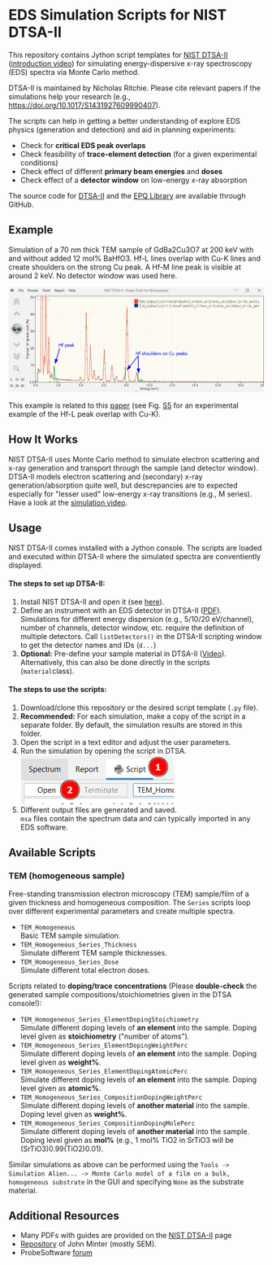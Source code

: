 # EDS Simulation Scripts for NIST DTSA-II 


This repository contains Jython script templates for [NIST DTSA-II](https://www.cstl.nist.gov/div837/837.02/epq/dtsa2/index.html) ([introduction video](https://www.youtube.com/watch?v=K7w9WOIdVyY)) for simulating energy-dispersive x-ray spectroscopy (EDS) spectra via Monte Carlo method.

DTSA-II is maintained by Nicholas Ritchie. Please cite relevant papers if the simulations help your research (e.g., https://doi.org/10.1017/S1431927609990407).

The scripts can help in getting a better understanding of explore EDS physics (generation and detection) and aid in planning experiments:
* Check for **critical EDS peak overlaps**
* Check feasibility of **trace-element detection** (for a given experimental conditions)
* Check effect of different **primary beam energies** and **doses**
* Check effect of a **detector window** on low-energy x-ray absorption

The source code for [DTSA-II](https://github.com/usnistgov/DTSA-II) and the [EPQ Library](https://github.com/usnistgov/EPQ/tree/master/src/gov/nist/microanalysis) are available through GitHub.

## Example

Simulation of a 70 nm thick TEM sample of GdBa2Cu3O7 at 200 keV with and without added 12 mol% BaHfO3. Hf-L lines overlap with Cu-K lines and create shoulders on the strong Cu peak. A Hf-M line peak is visible at around 2 keV. No detector window was used here. 

![Example simulation for 12 mol% BaHfO3 doping into GdBCO](docs/images/img00.png)

This example is related to this [paper](https://pubs.rsc.org/en/content/articlelanding/2023/ma/d3ma00447c) (see Fig. [S5](https://www.rsc.org/suppdata/d3/ma/d3ma00447c/d3ma00447c1.pdf) for an experimental example of the Hf-L peak overlap with Cu-K).

## How It Works

NIST DTSA-II uses Monte Carlo method to simulate electron scattering and x-ray generation and transport through the sample (and detector window).
DTSA-II models electron scattering and (secondary) x-ray generation/absorption quite well, but descrepancies are to expected especially for "lesser used" low-energy x-ray transitions (e.g., M series).
Have a look at the [simulation video](https://www.youtube.com/watch?v=1703Y24tOtc).

## Usage

NIST DTSA-II comes installed with a Jython console. The scripts are loaded and executed within DTSA-II where the simulated spectra are conventiently displayed.

#### The steps to set up DTSA-II:

1. Install NIST DTSA-II and open it (see [here](https://www.cstl.nist.gov/div837/837.02/epq/dtsa2/index.html)).
2. Define an instrument with an EDS detector in DTSA-II ([PDF](https://www.cstl.nist.gov/div837/837.02/epq/dtsa2/DTSA-II_Configuration.pdf)).\
Simulations for different energy dispersion (e.g., 5/10/20 eV/channel), number of channels, detector window, etc. require the definition of multiple detectors. Call `listDetectors()` in the DTSA-II scripting window to get the detector names and IDs (`d...`)
3. **Optional:** Pre-define your sample material in DTSA-II ([Video](https://www.youtube.com/watch?v=ZWUHM2SEyMU)).\
Alternatively, this can also be done directly in the scripts (`material`class).

#### The steps to use the scripts:

1. Download/clone this repository or the desired script template (`.py` file).
2. **Recommended:** For each simulation, make a copy of the script in a separate folder. By default, the simulation results are stored in this folder.
3. Open the script in a text editor and adjust the user parameters.
4. Run the simulation by opening the script in DTSA.\
![Screenshot of script window and DTSA](docs/images/img01.png)
6. Different output files are generated and saved.\
`msa` files contain the spectrum data and can typically imported in any EDS software.

## Available Scripts

### TEM (homogeneous sample)
Free-standing transmission electron microscopy (TEM) sample/film of a given thickness and homogeneous composition. The `Series` scripts loop over different experimental parameters and create multiple spectra.

* `TEM_Homogeneous`\
Basic TEM sample simulation.
* `TEM_Homogeneous_Series_Thickness`\
Simulate different TEM sample thicknesses.
* `TEM_Homogeneous_Series_Dose`\
Simulate different total electron doses.

Scripts related to **doping/trace concentrations** (Please **double-check** the generated sample compositions/stoichiometries given in the DTSA console!):
* `TEM_Homogeneous_Series_ElementDopingStoichiometry`\
Simulate different doping levels of **an element** into the sample. Doping level given as **stoichiometry** ("number of atoms").
* `TEM_Homogeneous_Series_ElementDopingWeightPerc`\
Simulate different doping levels of **an element** into the sample. Doping level given as **weight%**.
* `TEM_Homogeneous_Series_ElementDopingAtomicPerc`\
Simulate different doping levels of **an element** into the sample. Doping level given as **atomic%**.
* `TEM_Homogeneous_Series_CompositionDopingWeightPerc`\
Simulate different doping levels of **another material** into the sample. Doping level given as **weight%**.
* `TEM_Homogeneous_Series_CompositionDopingMolePerc`\
Simulate different doping levels of **another material** into the sample. Doping level given as **mol%** (e.g., 1 mol% TiO2 in SrTiO3 will be (SrTiO3)0.99(TiO2)0.01).

Similar simulations as above can be performed using the `Tools -> Simulation Alien... -> Monte Carlo model of a film on a bulk, homogeneous substrate` in the GUI and specifying `None` as the substrate material.

## Additional Resources

* Many PDFs with guides are provided on the [NIST DTSA-II](https://www.cstl.nist.gov/div837/837.02/epq/dtsa2/index.html) page
* [Repository](https://github.com/jrminter/dtsa2scripts) of John Minter (mostly SEM).
* ProbeSoftware [forum](https://probesoftware.com/smf/index.php?PHPSESSID=dda3670c7e180ec1223449d6fb7472ab&board=32.0)

